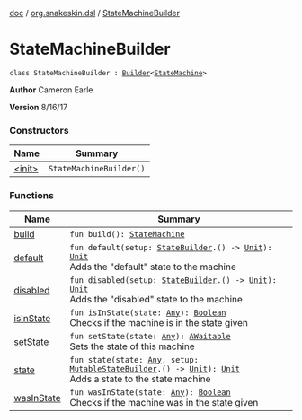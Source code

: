 [doc](../../index.md) / [org.snakeskin.dsl](../index.md) / [StateMachineBuilder](./index.md)

# StateMachineBuilder

`class StateMachineBuilder : `[`Builder`](../-builder/index.md)`<`[`StateMachine`](../../org.snakeskin.state/-state-machine/index.md)`>`

**Author**
Cameron Earle

**Version**
8/16/17

### Constructors

| Name | Summary |
|---|---|
| [&lt;init&gt;](-init-.md) | `StateMachineBuilder()` |

### Functions

| Name | Summary |
|---|---|
| [build](build.md) | `fun build(): `[`StateMachine`](../../org.snakeskin.state/-state-machine/index.md) |
| [default](default.md) | `fun default(setup: `[`StateBuilder`](../-state-builder/index.md)`.() -> `[`Unit`](https://kotlinlang.org/api/latest/jvm/stdlib/kotlin/-unit/index.html)`): `[`Unit`](https://kotlinlang.org/api/latest/jvm/stdlib/kotlin/-unit/index.html)<br>Adds the "default" state to the machine |
| [disabled](disabled.md) | `fun disabled(setup: `[`StateBuilder`](../-state-builder/index.md)`.() -> `[`Unit`](https://kotlinlang.org/api/latest/jvm/stdlib/kotlin/-unit/index.html)`): `[`Unit`](https://kotlinlang.org/api/latest/jvm/stdlib/kotlin/-unit/index.html)<br>Adds the "disabled" state to the machine |
| [isInState](is-in-state.md) | `fun isInState(state: `[`Any`](https://kotlinlang.org/api/latest/jvm/stdlib/kotlin/-any/index.html)`): `[`Boolean`](https://kotlinlang.org/api/latest/jvm/stdlib/kotlin/-boolean/index.html)<br>Checks if the machine is in the state given |
| [setState](set-state.md) | `fun setState(state: `[`Any`](https://kotlinlang.org/api/latest/jvm/stdlib/kotlin/-any/index.html)`): `[`AWaitable`](../../org.snakeskin.ability/-a-waitable/index.md)<br>Sets the state of this machine |
| [state](state.md) | `fun state(state: `[`Any`](https://kotlinlang.org/api/latest/jvm/stdlib/kotlin/-any/index.html)`, setup: `[`MutableStateBuilder`](../-mutable-state-builder/index.md)`.() -> `[`Unit`](https://kotlinlang.org/api/latest/jvm/stdlib/kotlin/-unit/index.html)`): `[`Unit`](https://kotlinlang.org/api/latest/jvm/stdlib/kotlin/-unit/index.html)<br>Adds a state to the state machine |
| [wasInState](was-in-state.md) | `fun wasInState(state: `[`Any`](https://kotlinlang.org/api/latest/jvm/stdlib/kotlin/-any/index.html)`): `[`Boolean`](https://kotlinlang.org/api/latest/jvm/stdlib/kotlin/-boolean/index.html)<br>Checks if the machine was in the state given |
